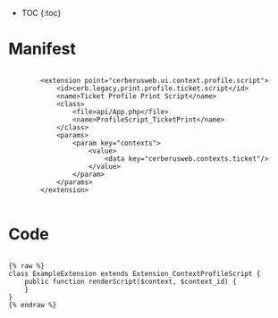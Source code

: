 * TOC
{:toc}

# Manifest

<pre>
<code class="language-xml">
		&lt;extension point=&quot;cerberusweb.ui.context.profile.script&quot;&gt;
			&lt;id&gt;cerb.legacy.print.profile.ticket.script&lt;/id&gt;
			&lt;name&gt;Ticket Profile Print Script&lt;/name&gt;
			&lt;class&gt;
				&lt;file&gt;api/App.php&lt;/file&gt;
				&lt;name&gt;ProfileScript_TicketPrint&lt;/name&gt;
			&lt;/class&gt;
			&lt;params&gt;
				&lt;param key=&quot;contexts&quot;&gt;
					&lt;value&gt;
						&lt;data key=&quot;cerberusweb.contexts.ticket&quot;/&gt;
					&lt;/value&gt;
				&lt;/param&gt;
			&lt;/params&gt;
		&lt;/extension&gt;
</code>
</pre>

# Code

<pre>
<code class="language-php">
{% raw %}
class ExampleExtension extends Extension_ContextProfileScript {
	public function renderScript($context, $context_id) {
	}
}
{% endraw %}
</code>
</pre>

